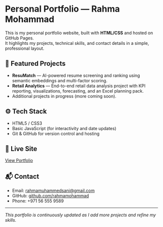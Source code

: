 # Personal Portfolio — Rahma Mohammad  

This is my personal portfolio website, built with **HTML/CSS** and hosted on GitHub Pages.  
It highlights my projects, technical skills, and contact details in a simple, professional layout.  

## 🌟 Featured Projects
- **ResuMatch** — AI-powered resume screening and ranking using semantic embeddings and multi-factor scoring.  
- **Retail Analytics** — End-to-end retail data analysis project with KPI reporting, visualizations, forecasting, and an Excel planning pack.  
- Additional projects in progress (more coming soon).  

## ⚙️ Tech Stack
- HTML5 / CSS3  
- Basic JavaScript (for interactivity and date updates)  
- Git & GitHub for version control and hosting  

## 🔗 Live Site
[View Portfolio](https://rahmamohammad.github.io/)  

## 📬 Contact
- Email: [rahmamuhammedsani@gmail.com](mailto:rahmamuhammedsani@gmail.com)  
- GitHub: [github.com/rahmamohammad](https://github.com/rahmamohammad)  
- Phone: +971 56 555 9589  

---
*This portfolio is continuously updated as I add more projects and refine my skills.*
